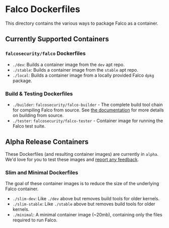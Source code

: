# Falco Dockerfiles

This directory contains the various ways to package Falco as a container. 

## Currently Supported Containers

### `falcosecurity/falco` Dockerfiles
 - `./dev`: Builds a container image from the `dev` apt repo.
 - `./stable`: Builds a container image from the `stable` apt repo.
 - `./local`: Builds a container image from a locally provided Falco `dpkg` package.

### Build & Testing Dockerfiles
 - `./builder`: `falcosecurity/falco-builder` - The complete build tool chain for compiling Falco from source. See [the documentation](https://falco.org/docs/source/) for more details on building from source.
 - `./tester`: `falcosecurity/falco-tester` - Container image for running the Falco test suite.

## Alpha Release Containers

These Dockerfiles (and resulting container images) are currently in `alpha`. We'd love for you to test these images and [report any feedback](https://github.com/falcosecurity/falco/issues/new/choose).

### Slim and Minimal Dockerfiles
The goal of these container images is to reduce the size of the underlying Falco container. 
 - `./slim-dev`: Like `./dev` above but removes build tools for older kernels.
 - `./slim-stable`: Like `./stable` above but removes build tools for older kernels.
 - `./minimal`: A minimal container image (~20mb), containing only the files required to run Falco.

